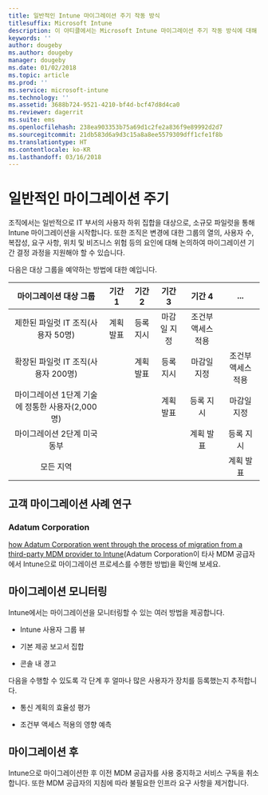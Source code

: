 ```yaml
---
title: 일반적인 Intune 마이그레이션 주기 작동 방식
titlesuffix: Microsoft Intune
description: 이 아티클에서는 Microsoft Intune 마이그레이션 주기 작동 방식에 대해 설명하고 고객이 마이그레이션 주기를 처리하는 방법에 대한 예제를 제공합니다.
keywords: ''
author: dougeby
ms.author: dougeby
manager: dougeby
ms.date: 01/02/2018
ms.topic: article
ms.prod: ''
ms.service: microsoft-intune
ms.technology: ''
ms.assetid: 3688b724-9521-4210-bf4d-bcf47d8d4ca0
ms.reviewer: dagerrit
ms.suite: ems
ms.openlocfilehash: 238ea903353b75a69d1c2fe2a836f9e89992d2d7
ms.sourcegitcommit: 21db583d6a9d3c15a8a8ee5579309dff1cfe1f8b
ms.translationtype: HT
ms.contentlocale: ko-KR
ms.lasthandoff: 03/16/2018
---
```

# <a name="typical-migration-cycle"></a>일반적인 마이그레이션 주기

조직에서는 일반적으로 IT 부서의 사용자 하위 집합을 대상으로, 소규모 파일럿을 통해 Intune 마이그레이션을 시작합니다. 또한 조직은 변경에 대한 그룹의 열의, 사용자 수, 복잡성, 요구 사항, 위치 및 비즈니스 위험 등의 요인에 대해 논의하여 마이그레이션 기간 결정 과정을 지원해야 할 수 있습니다.

다음은 대상 그룹을 예약하는 방법에 대한 예입니다.

  | **마이그레이션 대상 그룹** | **기간 1** | **기간 2** | **기간 3** | **기간 4** | **...**
|:---:|:---:|:---:|:---:|:---:|:---:|
| 제한된 파일럿 IT 조직(사용자 50명) | 계획 발표 | 등록 지시 | 마감일 지정 | 조건부 액세스 적용 |  |                                                        
| 확장된 파일럿 IT 조직(사용자 200명) |  | 계획 발표 | 등록 지시 | 마감일 지정 | 조건부 액세스 적용 |
| 마이그레이션 1단계 기술에 정통한 사용자(2,000명) |  |  | 계획 발표 | 등록 지시 | 마감일 지정 |
| 마이그레이션 2단계 미국 동부 |  |  |  | 계획 발표 | 등록 지시 |
| 모든 지역 |  |  |  |  | 계획 발표 |

## <a name="customer-migration-case-study"></a>고객 마이그레이션 사례 연구

### <a name="adatum-corporation"></a>Adatum Corporation

[how Adatum Corporation went through the process of migration from a third-party MDM provider to Intune](https://gallery.technet.microsoft.com/Intune-migration-guide-893a95e3?redir=0)(Adatum Corporation이 타사 MDM 공급자에서 Intune으로 마이그레이션 프로세스를 수행한 방법)을 확인해 보세요.

## <a name="monitoring-migration"></a>마이그레이션 모니터링

Intune에서는 마이그레이션을 모니터링할 수 있는 여러 방법을 제공합니다.

* Intune 사용자 그룹 뷰

* 기본 제공 보고서 집합

* 콘솔 내 경고

다음을 수행할 수 있도록 각 단계 후 얼마나 많은 사용자가 장치를 등록했는지 추적합니다.

-   통신 계획의 효율성 평가

-   조건부 액세스 적용의 영향 예측


## <a name="post-migration"></a>마이그레이션 후

Intune으로 마이그레이션한 후 이전 MDM 공급자를 사용 중지하고 서비스 구독을 취소합니다. 또한 MDM 공급자의 지침에 따라 불필요한 인프라 요구 사항을 제거합니다.
